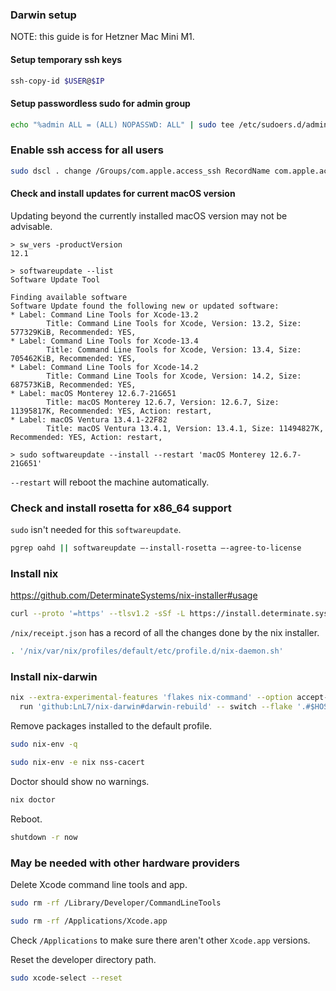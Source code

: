 ### Darwin setup

NOTE: this guide is for Hetzner Mac Mini M1.

#### Setup temporary ssh keys

```sh
ssh-copy-id $USER@$IP
```

#### Setup passwordless sudo for admin group

```sh
echo "%admin ALL = (ALL) NOPASSWD: ALL" | sudo tee /etc/sudoers.d/admin-nopasswd
```

### Enable ssh access for all users

```sh
sudo dscl . change /Groups/com.apple.access_ssh RecordName com.apple.access_ssh com.apple.access_ssh-disabled
```

#### Check and install updates for current macOS version

Updating beyond the currently installed macOS version may not be advisable.

```console
> sw_vers -productVersion
12.1
```

```console
> softwareupdate --list
Software Update Tool

Finding available software
Software Update found the following new or updated software:
* Label: Command Line Tools for Xcode-13.2
        Title: Command Line Tools for Xcode, Version: 13.2, Size: 577329KiB, Recommended: YES,
* Label: Command Line Tools for Xcode-13.4
        Title: Command Line Tools for Xcode, Version: 13.4, Size: 705462KiB, Recommended: YES,
* Label: Command Line Tools for Xcode-14.2
        Title: Command Line Tools for Xcode, Version: 14.2, Size: 687573KiB, Recommended: YES,
* Label: macOS Monterey 12.6.7-21G651
        Title: macOS Monterey 12.6.7, Version: 12.6.7, Size: 11395817K, Recommended: YES, Action: restart,
* Label: macOS Ventura 13.4.1-22F82
        Title: macOS Ventura 13.4.1, Version: 13.4.1, Size: 11494827K, Recommended: YES, Action: restart,
```

```console
> sudo softwareupdate --install --restart 'macOS Monterey 12.6.7-21G651'
```

`--restart` will reboot the machine automatically.

### Check and install rosetta for x86_64 support

`sudo` isn't needed for this `softwareupdate`.

```sh
pgrep oahd || softwareupdate –-install-rosetta –-agree-to-license
```

### Install nix

https://github.com/DeterminateSystems/nix-installer#usage

```sh
curl --proto '=https' --tlsv1.2 -sSf -L https://install.determinate.systems/nix | sh -s -- install --no-modify-profile
```

`/nix/receipt.json` has a record of all the changes done by the nix installer.

```sh
. '/nix/var/nix/profiles/default/etc/profile.d/nix-daemon.sh'
```

### Install nix-darwin

```sh
nix --extra-experimental-features 'flakes nix-command' --option accept-flake-config true \
  run 'github:LnL7/nix-darwin#darwin-rebuild' -- switch --flake '.#$HOSTNAME'
```

Remove packages installed to the default profile.

```sh
sudo nix-env -q
```

```sh
sudo nix-env -e nix nss-cacert
```

Doctor should show no warnings.

```sh
nix doctor
```

Reboot.

```sh
shutdown -r now
```

### May be needed with other hardware providers

Delete Xcode command line tools and app.

```sh
sudo rm -rf /Library/Developer/CommandLineTools
```

```sh
sudo rm -rf /Applications/Xcode.app
```

Check `/Applications` to make sure there aren't other `Xcode.app` versions.

Reset the developer directory path.

```sh
sudo xcode-select --reset
```
